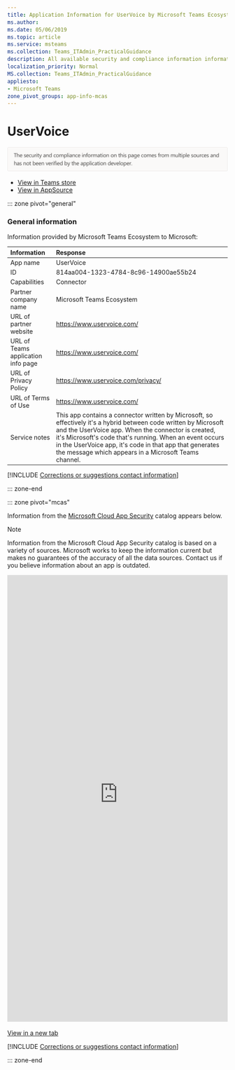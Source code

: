 ```yaml
---
title: Application Information for UserVoice by Microsoft Teams Ecosystem
ms.author: 
ms.date: 05/06/2019
ms.topic: article
ms.service: msteams
ms.collection: Teams_ITAdmin_PracticalGuidance
description: All available security and compliance information information for UserVoice, its data handling policies, its Microsoft Cloud App Security app catalog information, and security/compliance information in the CSA STAR registry.
localization_priority: Normal
MS.collection: Teams_ITAdmin_PracticalGuidance
appliesto:
- Microsoft Teams
zone_pivot_groups: app-info-mcas
---
```

# UserVoice

<p></p><img alt="Non-attested image" src="./images/unattested.png" width="650"/>

* <a href="https://teams.microsoft.com/l/app/814aa004-1323-4784-8c96-14900ae55b24" target="_blank">View in Teams store</a>
* <a href="https://appsource.microsoft.com/en-us/product/office/WA104381589" target="_blank">View in AppSource</a>

::: zone pivot="general"

### General information

Information provided by Microsoft Teams Ecosystem to Microsoft:

| **Information** | **Response** |
|:----------------|:-------------|
| App name | UserVoice |
| ID | 814aa004-1323-4784-8c96-14900ae55b24 |
| Capabilities | Connector |
| Partner company name | Microsoft Teams Ecosystem |
| URL of partner website | <https://www.uservoice.com/> |
| URL of Teams application info page | <https://www.uservoice.com/> |
| URL of Privacy Policy | <https://www.uservoice.com/privacy/> |
| URL of Terms of Use | <https://www.uservoice.com/> |
| Service notes | This app contains a connector written by Microsoft, so effectively it&#x27;s a hybrid between code written by Microsoft and the UserVoice app. When the connector is created, it&#x27;s Microsoft&#x27;s code that&#x27;s running. When an event occurs in the UserVoice app, it&#x27;s code in that app that generates the message which appears in a Microsoft Teams channel. |

 [!INCLUDE [Corrections or suggestions contact information](./includes/corrections-or-suggestions.md)]

::: zone-end


::: zone pivot="mcas"

Information from the [Microsoft Cloud App Security](https://www.microsoft.com/en-us/enterprise-mobility-security/cloud-app-security) catalog appears below.

> [!NOTE]
> Information from the Microsoft Cloud App Security catalog is based on a variety of sources. Microsoft works to keep the information current but makes no guarantees of the accuracy of all the data sources. Contact us if you believe information about an app is outdated.

<iframe height='1020' title='Microsoft Cloud App Security Information' src='https://3ca685143b5b46b4b0e5266dadf2e97c.codepen.website/#/dashboard/10023' frameborder='no'  style='width: 100%;'></iframe>

<a href="https://3ca685143b5b46b4b0e5266dadf2e97c.codepen.website/#/dashboard/10023" target="_blank">View in a new tab</a>

[!INCLUDE [Corrections or suggestions contact information](./includes/corrections-or-suggestions.md)]

::: zone-end


